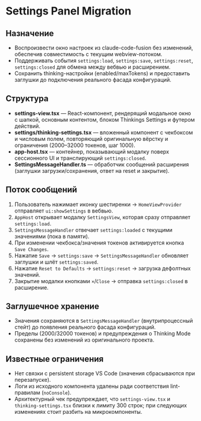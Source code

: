# Settings Panel Migration

## Назначение
- Воспроизвести окно настроек из claude-code-fusion без изменений, обеспечив совместимость с текущим webview-потоком.
- Поддерживать события `settings:load`, `settings:save`, `settings:reset`, `settings:closed` для обмена между вебвью и расширением.
- Сохранить thinking-настройки (enabled/maxTokens) и предоставить заглушки до подключения реального фасада конфигураций.

## Структура
- **settings-view.tsx** — React-компонент, рендерящий модальное окно с шапкой, основным контентом, блоком Thinkings Settings и футером действий.
- **settings/thinking-settings.tsx** — вложенный компонент с чекбоксом и числовым полем, повторяющий оригинальную вёрстку и ограничения (2000–32000 токенов, шаг 1000).
- **app-host.tsx** — контейнер, показывающий модалку поверх сессионного UI и транслирующий `settings:closed`.
- **SettingsMessageHandler.ts** — обработчик сообщений расширения (заглушки загрузки/сохранения, ответ на reset и закрытие).

## Поток сообщений
1. Пользователь нажимает иконку шестиренки → `HomeViewProvider` отправляет `ui:showSettings` в вебвью.
2. `AppHost` открывает модалку `SettingsView`, которая сразу отправляет `settings:load`.
3. `SettingsMessageHandler` отвечает `settings:loaded` с текущими значениями (пока в памяти).
4. При изменении чекбокса/значения токенов активируется кнопка `Save Changes`.
5. Нажатие `Save` → `settings:save` → `SettingsMessageHandler` обновляет заглушки и шлёт `settings:saved`.
6. Нажатие `Reset to Defaults` → `settings:reset` → загрузка дефолтных значений.
7. Закрытие модалки кнопками `×`/`Close` → отправка `settings:closed` в расширение.

## Заглушечное хранение
- Значения сохраняются в `SettingsMessageHandler` (внутрипроцессный стейт) до появления реального фасада конфигураций.
- Пределы (2000/32000 токенов) и предупреждения о Thinking Mode сохранены без изменений из оригинального проекта.

## Известные ограничения
- Нет связки с persistent storage VS Code (значения сбрасываются при перезапуске).
- Логи из исходного компонента удалены ради соответствия lint-правилам (`noConsole`).
- Архитектурный чек предупреждает, что `settings-view.tsx` и `thinking-settings.tsx` близки к лимиту 300 строк; при следующих изменениях стоит разбить на микрокомпоненты.

